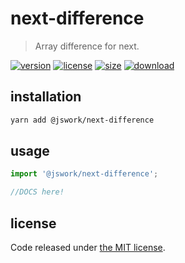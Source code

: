 # next-difference
> Array difference for next.

[![version][version-image]][version-url]
[![license][license-image]][license-url]
[![size][size-image]][size-url]
[![download][download-image]][download-url]

## installation
```bash
yarn add @jswork/next-difference
```

## usage
```js
import '@jswork/next-difference';

//DOCS here!
```

## license
Code released under [the MIT license](https://github.com/afeiship/next-difference/blob/master/LICENSE.txt).

[version-image]: https://img.shields.io/npm/v/@jswork/next-difference
[version-url]: https://npmjs.org/package/@jswork/next-difference

[license-image]: https://img.shields.io/npm/l/@jswork/next-difference
[license-url]: https://github.com/afeiship/next-difference/blob/master/LICENSE.txt

[size-image]: https://img.shields.io/bundlephobia/minzip/@jswork/next-difference
[size-url]: https://github.com/afeiship/next-difference/blob/master/dist/next-difference.min.js

[download-image]: https://img.shields.io/npm/dm/@jswork/next-difference
[download-url]: https://www.npmjs.com/package/@jswork/next-difference
